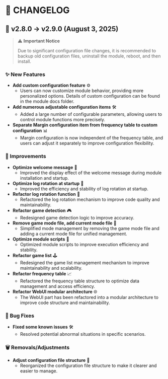 # 📝 CHANGELOG

## 🚀 v2.8.0 → v2.9.0 (August 3, 2025)

> ⚠️ **Important Notice**
> 
> Due to significant configuration file changes, it is recommended to backup old configuration files, uninstall the module, reboot, and then install.

### ✨ New Features

- **Add custom configuration feature** ⚙️
  - Users can now customize module behavior, providing more personalized options. Details of custom configuration can be found in the module docs folder.
- **Add numerous adjustable configuration items** 🛠️
  - Added a large number of configurable parameters, allowing users to control module functions more precisely.
- **Separate Margin configuration item from frequency table to custom configuration** 📊
  - Margin configuration is now independent of the frequency table, and users can adjust it separately to improve configuration flexibility.

### 🔧 Improvements

- **Optimize welcome message** 👋
  - Improved the display effect of the welcome message during module installation and startup.
- **Optimize log rotation at startup** 📒
  - Improved the efficiency and stability of log rotation at startup.
- **Refactor log rotation function** 🔄
  - Refactored the log rotation mechanism to improve code quality and maintainability.
- **Refactor game detection** 🎮
  - Redesigned game detection logic to improve accuracy.
- **Remove game mode file, add current mode file** 📄
  - Simplified mode management by removing the game mode file and adding a current mode file for unified management.
- **Optimize module scripts** 🧠
  - Optimized module scripts to improve execution efficiency and stability.
- **Refactor game list** 🕹️
  - Redesigned the game list management mechanism to improve maintainability and scalability.
- **Refactor frequency table** 📈
  - Refactored the frequency table structure to optimize data management and access efficiency.
- **Refactor WebUI modular architecture** 🌐
  - The WebUI part has been refactored into a modular architecture to improve code structure and maintainability.

### 🐛 Bug Fixes

- **Fixed some known issues** 🛠️
  - Resolved potential abnormal situations in specific scenarios.

### 🗑️ Removals/Adjustments

- **Adjust configuration file structure** 📁
  - Reorganized the configuration file structure to make it clearer and easier to manage.

